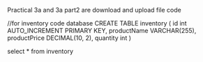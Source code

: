 Practical 3a and 3a part2 are download and upload file code


//for inventory code database
CREATE TABLE inventory (
    id int AUTO_INCREMENT PRIMARY KEY,
    productName VARCHAR(255),
    productPrice DECIMAL(10, 2),
    quantity int
)

select * from inventory
